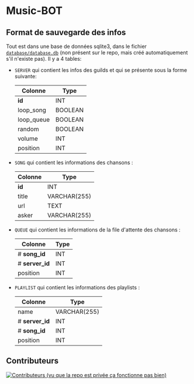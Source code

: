 # Music-BOT

## Format de sauvegarde des infos

Tout est dans une base de données sqlite3, dans le fichier [`database/database.db`](database/database.db) (non présent
sur le repo, mais créé automatiquement s'il n'existe pas).
Il y a 4 tables:

- `SERVER` qui contient les infos des guilds et qui se présente sous la forme suivante:

  | Colonne    | Type    |
  |------------|---------|
  | __id__     | INT     |
  | loop_song  | BOOLEAN |
  | loop_queue | BOOLEAN |
  | random     | BOOLEAN |
  | volume     | INT     |
  | position   | INT     |

- `SONG` qui contient les informations des chansons :

  | Colonne | Type         |
  |---------|--------------|
  | __id__  | INT          |
  | title   | VARCHAR(255) |
  | url     | TEXT         |
  | asker   | VARCHAR(255) |

- `QUEUE` qui contient les informations de la file d'attente des chansons :

  | Colonne        | Type |
  |----------------|------|
  | # __song_id__  | INT  |
  | # __server_id__| INT  |
  | position       | INT  |

- `PLAYLIST` qui contient les informations des playlists :

  | Colonne         | Type         |
  |-----------------|--------------|
  | name            | VARCHAR(255) |
  | # __server_id__ | INT          |
  | # __song_id__   | INT          |
  | position        | INT          |

## Contributeurs

[![Contributeurs (vu que la repo est privée ça fonctionne pas bien)](https://contrib.rocks/image?repo=e-psi-lon/Music-BOT)](https://github.com/e-psi-lon/Music-BOT/graphs/contributors)
